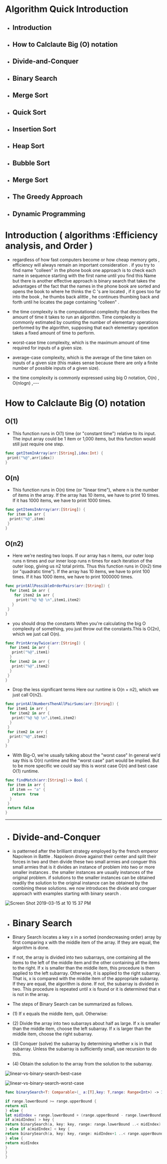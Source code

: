 # Algorithm Quick Introduction

- ## Introduction 

- ## How to Calclaute Big (O) notation

- ## Divide-and-Conquer

- ## Binary Search

- ## Merge Sort

- ## Quick Sort

-  ## Insertion Sort

- ## Heap Sort

- ## Bubble Sort

- ## Merge Sort

- ## The Greedy Approach

- ## Dynamic Programming


# Introduction ( algorithms :Efficiency analysis, and Order )

- regardless of how fast computers become or how cheap memory gets , efficiency will always remain an important consideration . if you try to find name "colleen" in the phone book one approach is to check each name in sequence starting with the first name until you find this Name but there is another effective approach is binary search that takes the advantages of the fact that the names in the phone book are sorted and opens the book to where he thinks the C 's are located , if it goes too far into the book , he thumbs back alittle , he continues thumbing back and forth until he locates the page containing "colleen" .

- the time complexity is the computational complexity that describes the amount of time it takes to run an algorithm. Time complexity is commonly estimated by counting the number of elementary operations performed by the algorithm, supposing that each elementary operation takes a fixed amount of time to perform.

-  worst-case time complexity, which is the maximum amount of time required for inputs of a given size.
- average-case complexity, which is the average of the time taken on inputs of a given size (this makes sense because there are only a finite number of possible inputs of a given size). 
-  the time complexity is commonly expressed using big O notation, O(n) , O(nlogn) ,---

# How to Calclaute Big (O) notation

## O(1)

- This function runs in O(1) time (or "constant time") relative to its input. The input array could be 1 item or 1,000 items, but this function would still just require one step.

```swift
func getItemInArray(arr:[String],idex:Int) {
 print("%@",arr[idex])
}
```
## O(n)

- This function runs in O(n) time (or "linear time"), where n is the number of items in the array. If the array has 10 items, we have to print 10 times. If it has 1000 items, we have to print 1000 times.
```swift
func getItemsInArray(arr:[String]) {
 for item in arr {
  print("%@",item)
 }
}
```
## O(n2)

- Here we're nesting two loops. If our array has n items, our outer loop runs n times and our inner loop runs n times for each iteration of the outer loop, giving us n2 total prints. Thus this function runs in O(n2) time (or "quadratic time"). If the array has 10 items, we have to print 100 times. If it has 1000 items, we have to print 1000000 times.

```swift
func printAllPossibleOrderPairs(arr:[String]) {
  for item1 in arr {
    for item2 in arr {
     print("%@ %@ \n",item1,item2)
   }
 }
}
```
- you should drop  the constants When you're calculating the big O complexity of something, you just throw out the constants.This is O(2n), which we just call O(n).
```swift
func PrintArrayTwice(arr:[String]) {
  for item1 in arr {
   print("%@",item1)
  }
  for item2 in arr {
   print("%@",item2)
  }
 }
}
```
- Drop the less significant terms Here our runtime is O(n + n2), which we just call O(n2).

```swift
func printAllNumbersThenAllPairSums(arr:[String]) {
 for item1 in arr {
  for item2 in arr {
   print("%@ %@ \n",item1,item2)
  }
 }
 for item2 in arr {
  print("%@",item2)
 }
}
```
- With Big-O, we're usually talking about the "worst case" In general we'd say this is O(n) runtime and the "worst case" part would be implied. But to be more specific we could say this is worst case O(n) and best case O(1) runtime.

```swift
func findMatch(arr:[String])-> Bool {
 for item in arr {
  if item == "a" {
   return  true
  }
 }
 return false
}
```
----
- # Divide-and-Conquer

- is patterned after the brilliant strategy employed by the french emperor Napoleon in Battle . Napoleon drove against their center and split their forces in two and then divide these two small armies and conguer this small armies that is it divides an instance of problem into two or more smaller instances . the smaller instances are usually instances of the original problem. if solutions to the smaller instances can be obtained readily the solution to the original instance can be obtained by the combining these solutions. we now introduces the divide and conguer approach with examples starting with binary search .

![Screen Shot 2019-03-15 at 10 15 37 PM](https://user-images.githubusercontent.com/11280137/54459632-e460c580-476f-11e9-84ec-330eca65206c.png)

- # Binary Search

- Binary Search locates a key x in a sorted (nondecreasing order) array by first comparing x with the middle item of the array. If they are equal, the algorithm is done.
-  If not, the array is divided into two subarrays, one containing all the items to the left of the middle item and the other containing all the items to the right. If x is smaller than the middle item, this procedure is then applied to the left subarray. Otherwise, it is applied to the right subarray. That is, x is compared with the middle item of the appropriate subarray. If they are equal, the algorithm is done. If not, the subarray is divided in two. This procedure is repeated until x is found or it is determined that x is not in the array.

 - The steps of Binary Search can be summarized as follows.
 
 - (1) If x equals the middle item, quit. Otherwise:
 
 - (2) Divide the array into two subarrays about half as large. If x is smaller than the middle item, choose the left subarray. If x is larger than the middle item, choose the right subarray.
 
- (3) Conquer (solve) the subarray by determining whether x is in that subarray. Unless the subarray is sufficiently small, use recursion to do this.
- (4) Obtain the solution to the array from the solution to the subarray.

![linear-vs-binary-search-best-case](https://user-images.githubusercontent.com/11280137/54461083-3efc2080-4774-11e9-819e-71c910c72300.gif)

![linear-vs-binary-search-worst-case](https://user-images.githubusercontent.com/11280137/54461168-7d91db00-4774-11e9-908e-8d1faa6e9025.gif)

```swift
func binarySearch<T: Comparable>(_ a:[T],key: T,range: Range<Int>) -> Int? {

if range.lowerBound >= range.upperBound {
return nil
} else {
let midIndex = range.lowerBound + (range.upperBound - range.lowerBound) / 2
if a[midIndex] > key {
return binarySearch(a, key: key, range: range.lowerBound ..< midIndex)
} else if a[midIndex] < key {
return binarySearch(a, key: key, range: midIndex+1 ..< range.upperBound)
} else {
return midIndex
}
}
}
```
